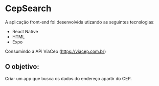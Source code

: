 # CepSearch

A aplicação front-end foi desenvolvida utizando as seguintes tecnologias:

* React Native
* HTML
* Expo

Consumindo a API ViaCep (https://viacep.com.br)


## O objetivo:

Criar um app que busca os dados do endereço apartir do CEP.
